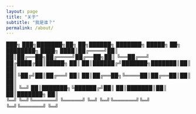 ```yaml
---
layout: page
title: "关于"
subtitle: "我是谁？"
permalink: /about/
---
```




███╗   ███╗███████╗██╗   ██╗██████╗ ███████╗ █████╗ ██╗     ████████╗
████╗ ████║██╔════╝██║   ██║██╔══██╗██╔════╝██╔══██╗██║     ╚══██╔══╝
██╔████╔██║█████╗  ██║   ██║██████╔╝███████╗███████║██║        ██║   
██║╚██╔╝██║██╔══╝  ██║   ██║██╔══██╗╚════██║██╔══██║██║        ██║   
██║ ╚═╝ ██║███████╗╚██████╔╝██║  ██║███████║██║  ██║███████╗   ██║   
╚═╝     ╚═╝╚══════╝ ╚═════╝ ╚═╝  ╚═╝╚══════╝╚═╝  ╚═╝╚══════╝   ╚═╝   
                                                                     


                                                                     



